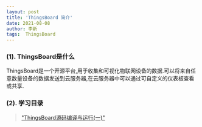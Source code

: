 ```yaml
---
layout: post
title: 'ThingsBoard 简介' 
date: 2021-08-08
author: 李新
tags:  ThingsBoard
---
```


### (1). ThingsBoard是什么
ThingsBoard是一个开源平台,用于收集和可视化物联网设备的数据.可以将来自任意数量设备的数据发送到云服务器,在云服务器中可以通过可自定义的仪表板查看或共享.  

### (2). 学习目录
> ["ThingsBoard源码编译与运行(一)"](/2021/08/07/Thingsboard-Source-Compile.html)    
> 